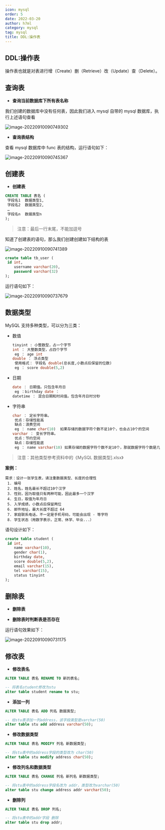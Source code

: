 ```yaml
---
icon: mysql
order: 5
date: 2022-03-20
author: h7ml
category: mysql
tag: mysql
title: DDL:操作表
---
```


## DDL:操作表

操作表也就是对表进行增（Create）删（Retrieve）改（Update）查（Delete）。

## 查询表

- **查询当前数据库下所有表名称**

我们创建的数据库中没有任何表，因此我们进入 mysql 自带的 mysql 数据库，执行上述语句查看

![image-20220910090749302](https://nakoruru.h7ml.cn/httpproxy/static.5ibug.net/vitepress/assets/images/mysql/202209100907344.png)

- **查询表结构**

查看 mysql 数据库中 func 表的结构，运行语句如下：

![image-20220910090745367](https://nakoruru.h7ml.cn/httpproxy/static.5ibug.net/vitepress/assets/images/mysql/202209100907412.png)

## 创建表

- **创建表**

```sql
CREATE TABLE 表名 (
 字段名1  数据类型1,
 字段名2  数据类型2,
 …
 字段名n  数据类型n
);

```

> 注意：最后一行末尾，不能加逗号

知道了创建表的语句，那么我们创建创建如下结构的表

![image-20220910090741389](https://nakoruru.h7ml.cn/httpproxy/static.5ibug.net/vitepress/assets/images/mysql/202209100907433.png)

```sql
create table tb_user (
 id int,
    username varchar(20),
    password varchar(32)
);
```

运行语句如下：

![image-20220910090737679](https://nakoruru.h7ml.cn/httpproxy/static.5ibug.net/vitepress/assets/images/mysql/202209100907724.png)

## 数据类型

MySQL 支持多种类型，可以分为三类：

- 数值

  ```sql
  tinyint : 小整数型，占一个字节
  int ： 大整数类型，占四个字节
   eg ： age int
  double ： 浮点类型
   使用格式： 字段名 double(总长度,小数点后保留的位数)
   eg ： score double(5,2)
  ```

- 日期

  ```sql
  date ： 日期值。只包含年月日
   eg ：birthday date ：
  datetime ： 混合日期和时间值。包含年月日时分秒
  ```

- 字符串

  ```sql
  char ： 定长字符串。
   优点：存储性能高
   缺点：浪费空间
   eg ： name char(10)  如果存储的数据字符个数不足10个，也会占10个的空间
  varchar ： 变长字符串。
   优点：节约空间
   缺点：存储性能底
   eg ： name varchar(10) 如果存储的数据字符个数不足10个，那就数据字符个数是几就占几个的空间
  ```

> 注意：其他类型参考资料中的《MySQL 数据类型\].xlsx》

**案例：**

```text
需求：设计一张学生表，请注重数据类型、长度的合理性
 1. 编号
 2. 姓名，姓名最长不超过10个汉字
 3. 性别，因为取值只有两种可能，因此最多一个汉字
 4. 生日，取值为年月日
 5. 入学成绩，小数点后保留两位
 6. 邮件地址，最大长度不超过 64
 7. 家庭联系电话，不一定是手机号码，可能会出现 - 等字符
 8. 学生状态（用数字表示，正常、休学、毕业...）
```

语句设计如下：

```sql
create table student (
 id int,
    name varchar(10),
    gender char(1),
    birthday date,
    score double(5,2),
    email varchar(15),
    tel varchar(15),
    status tinyint
);
```

## 删除表

- **删除表**

- **删除表时判断表是否存在**

运行语句效果如下：

![image-20220910090731175](https://nakoruru.h7ml.cn/httpproxy/static.5ibug.net/vitepress/assets/images/mysql/202209100907228.png)

## 修改表

- **修改表名**

```sql
ALTER TABLE 表名 RENAME TO 新的表名;

-- 将表名student修改为stu
alter table student rename to stu;
```

- **添加一列**

```sql
ALTER TABLE 表名 ADD 列名 数据类型;

-- 给stu表添加一列address，该字段类型是varchar(50)
alter table stu add address varchar(50);
```

- **修改数据类型**

```sql
ALTER TABLE 表名 MODIFY 列名 新数据类型;

-- 将stu表中的address字段的类型改为 char(50)
alter table stu modify address char(50);
```

- **修改列名和数据类型**

```sql
ALTER TABLE 表名 CHANGE 列名 新列名 新数据类型;

-- 将stu表中的address字段名改为 addr，类型改为varchar(50)
alter table stu change address addr varchar(50);
```

- **删除列**

```sql
ALTER TABLE 表名 DROP 列名;

-- 将stu表中的addr字段 删除
alter table stu drop addr;
```
